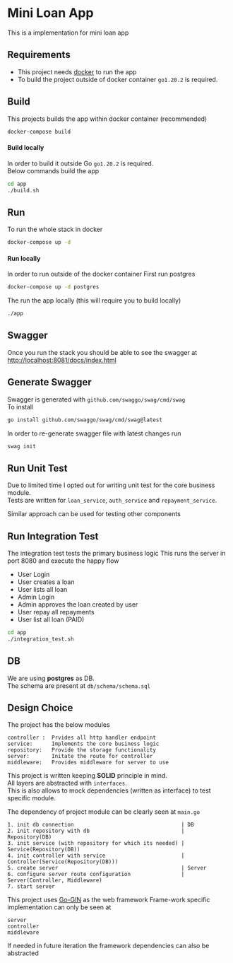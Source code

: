 # Mini Loan App
This is a implementation for mini loan app

## Requirements
* This project needs [docker](https://www.docker.com) to run the app
* To build the project outside of docker container `go1.20.2` is required.


## Build
This projects builds the app within docker container (recommended)
```bash
docker-compose build
```

#### Build locally

In order to build it outside Go `go1.20.2` is required.  
Below commands build the app
```bash
cd app
./build.sh
```

## Run 
To run the whole stack in docker
```bash
docker-compose up -d
```

#### Run locally

In order to run outside of the docker container
First run postgres
```bash
docker-compose up -d postgres
```
The run the app locally (this will require you to build locally) 
```bash
./app
```

## Swagger
Once you run the stack you should be able to see the swagger at 
[http://localhost:8081/docs/index.html](http://localhost:8081/docs/index.html)

## Generate Swagger
Swagger is generated with `github.com/swaggo/swag/cmd/swag`  
To install
```bash
go install github.com/swaggo/swag/cmd/swag@latest
```
In order to re-generate swagger file with latest changes run
```bash
swag init
```

## Run Unit Test
Due to limited time I opted out for writing unit test for the core business module.  
Tests are written for `loan_service`, `auth_service` and `repayment_service`.  


Similar approach can be used for testing other components

## Run Integration Test
The integration test tests the primary business logic
This runs the server in port 8080 and execute the happy flow
* User Login 
* User creates a loan 
* User lists all loan
* Admin Login
* Admin approves the loan created by user 
* User repay all repayments
* User list all loan (PAID)
```bash
cd app
./integration_test.sh
```

## DB
We are using **postgres** as DB.  
The schema are present at `db/schema/schema.sql`

## Design Choice
The project has the below modules
```
controller :  Prvides all http handler endpoint 
service:      Implements the core business logic
repository:   Provide the storage functionality
server:       Initate the route for controller
middleware:   Provides middleware for server to use 
```

This project is written keeping **SOLID** principle in mind.  
All layers are abstracted with `interfaces`.  
This is also allows to mock dependencies (written as interface) to test specific module.

The dependency of project module can be clearly seen at `main.go`
```
1. init db connection                                  | DB
2. init repository with db                             | Repository(DB)
3. init service (with repository for which its needed) | Service(Repository(DB))
4. init controller with service                        | Controller(Service(Repository(DB)))
5. create server                                       | Server
6. configure server route configuration                | Server(Controller, Middleware)
7. start server
```

This project uses [Go-GIN](https://github.com/gin-gonic/gin) as the web framework
Frame-work specific implementation can only be seen at 
```
server
controller
middleware
```
If needed in future iteration the framework dependencies can also be abstracted 
